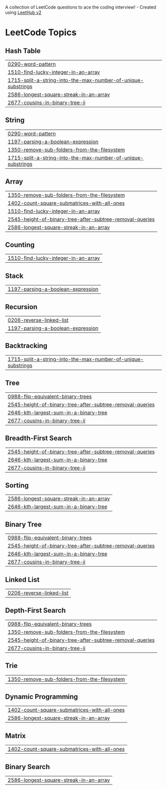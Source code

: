 A collection of LeetCode questions to ace the coding interview! - Created using [LeetHub v2](https://github.com/arunbhardwaj/LeetHub-2.0)
<!---LeetCode Topics Start-->
# LeetCode Topics
## Hash Table
|  |
| ------- |
| [0290-word-pattern](https://github.com/Harineenj/leetcode/tree/master/0290-word-pattern) |
| [1510-find-lucky-integer-in-an-array](https://github.com/Harineenj/leetcode/tree/master/1510-find-lucky-integer-in-an-array) |
| [1715-split-a-string-into-the-max-number-of-unique-substrings](https://github.com/Harineenj/leetcode/tree/master/1715-split-a-string-into-the-max-number-of-unique-substrings) |
| [2586-longest-square-streak-in-an-array](https://github.com/Harineenj/leetcode/tree/master/2586-longest-square-streak-in-an-array) |
| [2677-cousins-in-binary-tree-ii](https://github.com/Harineenj/leetcode/tree/master/2677-cousins-in-binary-tree-ii) |
## String
|  |
| ------- |
| [0290-word-pattern](https://github.com/Harineenj/leetcode/tree/master/0290-word-pattern) |
| [1197-parsing-a-boolean-expression](https://github.com/Harineenj/leetcode/tree/master/1197-parsing-a-boolean-expression) |
| [1350-remove-sub-folders-from-the-filesystem](https://github.com/Harineenj/leetcode/tree/master/1350-remove-sub-folders-from-the-filesystem) |
| [1715-split-a-string-into-the-max-number-of-unique-substrings](https://github.com/Harineenj/leetcode/tree/master/1715-split-a-string-into-the-max-number-of-unique-substrings) |
## Array
|  |
| ------- |
| [1350-remove-sub-folders-from-the-filesystem](https://github.com/Harineenj/leetcode/tree/master/1350-remove-sub-folders-from-the-filesystem) |
| [1402-count-square-submatrices-with-all-ones](https://github.com/Harineenj/leetcode/tree/master/1402-count-square-submatrices-with-all-ones) |
| [1510-find-lucky-integer-in-an-array](https://github.com/Harineenj/leetcode/tree/master/1510-find-lucky-integer-in-an-array) |
| [2545-height-of-binary-tree-after-subtree-removal-queries](https://github.com/Harineenj/leetcode/tree/master/2545-height-of-binary-tree-after-subtree-removal-queries) |
| [2586-longest-square-streak-in-an-array](https://github.com/Harineenj/leetcode/tree/master/2586-longest-square-streak-in-an-array) |
## Counting
|  |
| ------- |
| [1510-find-lucky-integer-in-an-array](https://github.com/Harineenj/leetcode/tree/master/1510-find-lucky-integer-in-an-array) |
## Stack
|  |
| ------- |
| [1197-parsing-a-boolean-expression](https://github.com/Harineenj/leetcode/tree/master/1197-parsing-a-boolean-expression) |
## Recursion
|  |
| ------- |
| [0206-reverse-linked-list](https://github.com/Harineenj/leetcode/tree/master/0206-reverse-linked-list) |
| [1197-parsing-a-boolean-expression](https://github.com/Harineenj/leetcode/tree/master/1197-parsing-a-boolean-expression) |
## Backtracking
|  |
| ------- |
| [1715-split-a-string-into-the-max-number-of-unique-substrings](https://github.com/Harineenj/leetcode/tree/master/1715-split-a-string-into-the-max-number-of-unique-substrings) |
## Tree
|  |
| ------- |
| [0988-flip-equivalent-binary-trees](https://github.com/Harineenj/leetcode/tree/master/0988-flip-equivalent-binary-trees) |
| [2545-height-of-binary-tree-after-subtree-removal-queries](https://github.com/Harineenj/leetcode/tree/master/2545-height-of-binary-tree-after-subtree-removal-queries) |
| [2646-kth-largest-sum-in-a-binary-tree](https://github.com/Harineenj/leetcode/tree/master/2646-kth-largest-sum-in-a-binary-tree) |
| [2677-cousins-in-binary-tree-ii](https://github.com/Harineenj/leetcode/tree/master/2677-cousins-in-binary-tree-ii) |
## Breadth-First Search
|  |
| ------- |
| [2545-height-of-binary-tree-after-subtree-removal-queries](https://github.com/Harineenj/leetcode/tree/master/2545-height-of-binary-tree-after-subtree-removal-queries) |
| [2646-kth-largest-sum-in-a-binary-tree](https://github.com/Harineenj/leetcode/tree/master/2646-kth-largest-sum-in-a-binary-tree) |
| [2677-cousins-in-binary-tree-ii](https://github.com/Harineenj/leetcode/tree/master/2677-cousins-in-binary-tree-ii) |
## Sorting
|  |
| ------- |
| [2586-longest-square-streak-in-an-array](https://github.com/Harineenj/leetcode/tree/master/2586-longest-square-streak-in-an-array) |
| [2646-kth-largest-sum-in-a-binary-tree](https://github.com/Harineenj/leetcode/tree/master/2646-kth-largest-sum-in-a-binary-tree) |
## Binary Tree
|  |
| ------- |
| [0988-flip-equivalent-binary-trees](https://github.com/Harineenj/leetcode/tree/master/0988-flip-equivalent-binary-trees) |
| [2545-height-of-binary-tree-after-subtree-removal-queries](https://github.com/Harineenj/leetcode/tree/master/2545-height-of-binary-tree-after-subtree-removal-queries) |
| [2646-kth-largest-sum-in-a-binary-tree](https://github.com/Harineenj/leetcode/tree/master/2646-kth-largest-sum-in-a-binary-tree) |
| [2677-cousins-in-binary-tree-ii](https://github.com/Harineenj/leetcode/tree/master/2677-cousins-in-binary-tree-ii) |
## Linked List
|  |
| ------- |
| [0206-reverse-linked-list](https://github.com/Harineenj/leetcode/tree/master/0206-reverse-linked-list) |
## Depth-First Search
|  |
| ------- |
| [0988-flip-equivalent-binary-trees](https://github.com/Harineenj/leetcode/tree/master/0988-flip-equivalent-binary-trees) |
| [1350-remove-sub-folders-from-the-filesystem](https://github.com/Harineenj/leetcode/tree/master/1350-remove-sub-folders-from-the-filesystem) |
| [2545-height-of-binary-tree-after-subtree-removal-queries](https://github.com/Harineenj/leetcode/tree/master/2545-height-of-binary-tree-after-subtree-removal-queries) |
| [2677-cousins-in-binary-tree-ii](https://github.com/Harineenj/leetcode/tree/master/2677-cousins-in-binary-tree-ii) |
## Trie
|  |
| ------- |
| [1350-remove-sub-folders-from-the-filesystem](https://github.com/Harineenj/leetcode/tree/master/1350-remove-sub-folders-from-the-filesystem) |
## Dynamic Programming
|  |
| ------- |
| [1402-count-square-submatrices-with-all-ones](https://github.com/Harineenj/leetcode/tree/master/1402-count-square-submatrices-with-all-ones) |
| [2586-longest-square-streak-in-an-array](https://github.com/Harineenj/leetcode/tree/master/2586-longest-square-streak-in-an-array) |
## Matrix
|  |
| ------- |
| [1402-count-square-submatrices-with-all-ones](https://github.com/Harineenj/leetcode/tree/master/1402-count-square-submatrices-with-all-ones) |
## Binary Search
|  |
| ------- |
| [2586-longest-square-streak-in-an-array](https://github.com/Harineenj/leetcode/tree/master/2586-longest-square-streak-in-an-array) |
<!---LeetCode Topics End-->
